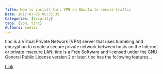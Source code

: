 ```yaml
---
Title: How to install tinc VPN on Ubuntu to secure traffic
Date: 2017-07-05 00:35:39
Categories: [security]
tags: [vpn, tinc]
Authors: sedlav
---
```


tinc is a Virtual Private Network (VPN) server that uses tunneling and encryption to create a secure private network between hosts on the Internet or private insecure LAN. tinc is a Free Software and licensed under the GNU General Public License version 2 or later. tinc has the following features...

[Link](https://www.cyberciti.biz/faq/how-to-install-tinc-vpn-on-ubuntu-linux-16-04-to-secure-traffic/)
